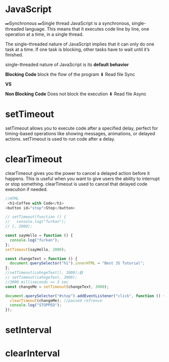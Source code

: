 # JavaScript

⏭Synchronous
⏭Single thread
JavaScript is a synchronous, single-threaded language. This means that it executes code line by line, one operation at a time, in a single thread.

The single-threaded nature of JavaScript implies that it can only do one task at a time. If one task is blocking, other tasks have to wait until it’s finished.

single-threaded nature of JavaScript is its **default behavior**

**Blocking Code**
block the flow of the program
⬇
Read file Sync

**VS**

**Non Blocking Code**
Does not block the execution
⬇
Read file Async

# setTimeout

setTimeout allows you to execute code after a specified delay, perfect for timing-based operations like showing messages, animations, or delayed actions.
setTimeout is used to run code after a delay.

# clearTimeout

clearTimeout gives you the power to cancel a delayed action before it happens. This is useful when you want to give users the ability to interrupt or stop something.
clearTimeout is used to cancel that delayed code execution if needed.

```javascript
//HTML
 <h1>Coffee with Code</h1>
<button id="stop">Stop</button>

// setTimeout(function () {
//   console.log("furkan");
// }, 2000);

const sayHello = function () {
  console.log("furkan");
};
setTimeout(sayHello, 2000);

const changeText = function () {
  document.querySelector("h1").innerHTML = "Best JS Tutorial";
};
//setTimeout(cahngeText(), 3000);❎
// setTimeout(cahngeText, 3000);
//3000 milliseconds => 3 sec
const changeMe = setTimeout(changeText, 3000);

document.querySelector("#stop").addEventListener("click", function () {
  clearTimeout(changeMe); //passed refrence
  console.log("STOPPED");
});
```

# setInterval

# clearInterval
